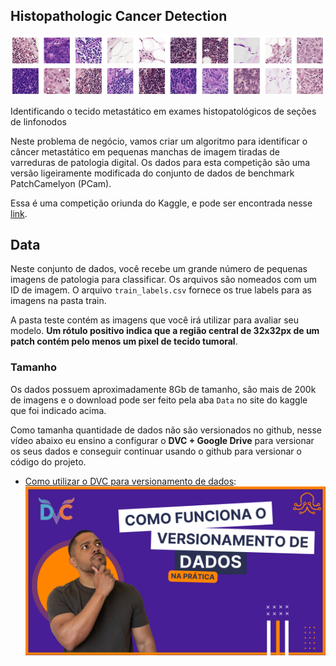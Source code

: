 ## Histopathologic Cancer Detection

![img](./imgs/hist-cancer-examples.png)

Identificando o tecido metastático em exames histopatológicos de seções de linfonodos

Neste problema de negócio, vamos criar um algoritmo para identificar o câncer metastático em pequenas manchas de imagem tiradas de varreduras de patologia digital. Os dados para esta competição são uma versão ligeiramente modificada do conjunto de dados de benchmark PatchCamelyon (PCam).

Essa é uma competição oriunda do Kaggle, e pode ser encontrada nesse [link](https://www.kaggle.com/c/histopathologic-cancer-detection).

## Data

Neste conjunto de dados, você recebe um grande número de pequenas imagens de patologia para classificar. Os arquivos são nomeados com um ID de imagem. O arquivo `train_labels.csv` fornece os true labels para as imagens na pasta train.

A pasta teste contém as imagens que você irá utilizar para avaliar seu modelo. **Um rótulo positivo indica que a região central de 32x32px de um patch contém pelo menos um pixel de tecido tumoral**.

### Tamanho

Os dados possuem aproximadamente 8Gb de tamanho, são mais de 200k de imagens e o download pode ser feito pela aba `Data` no site do kaggle que foi indicado acima.

Como tamanha quantidade de dados não são versionados no github, nesse vídeo abaixo eu ensino a configurar o **DVC + Google Drive** para versionar os seus dados e conseguir continuar usando o github para versionar o código do projeto.

- [Como utilizar o DVC para versionamento de dados](https://www.youtube.com/watch?v=kuICHbwtkKI):
  ![img](./imgs/vd-05-playlist-thumb.png)
